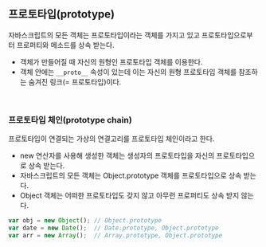 ## 프로토타입(prototype)
자바스크립트의 모든 객체는 프로토타입이라는 객체를 가지고 있고 프로토타입으로부터 프로퍼티와 메소드를 상속 받는다.
- 객체가 만들어질 때 자신의 원형인 프로토타입 객체를 이용한다.
- 객체 안에는 `__proto__` 속성이 있는데 이는 자신의 원형 프로토타입 객체를 참조하는 숨겨진 링크(= 프로토타입)이다.

<br>

### 프로토타입 체인(prototype chain)
프로토타입이 연결되는 가상의 연결고리를 프로토타입 체인이라고 한다.
- new 연산자를 사용해 생성한 객체는 생성자의 프로토타입을 자신의 프로토타입으로 상속 받는다.
- 자바스크립트의 모든 객체는 Object.prototype 객체를 프로토타입으로 상속 받는다.
- Object 객체는 어떠한 프로토타입도 갖지 않고 아무런 프로퍼티도 상속 받지 않는다.

```js
var obj = new Object(); // Object.prototype
var date = new Date();  // Date.prototype, Object.prototype
var arr = new Array();  // Array.prototype, Object.prototype
```
